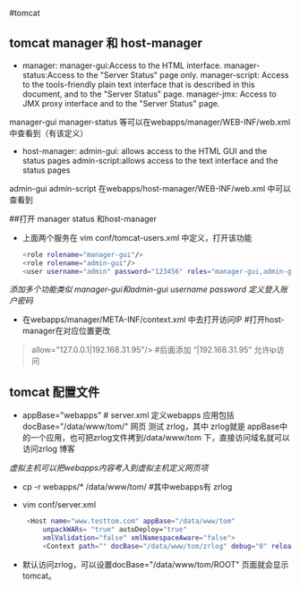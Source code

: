 #tomcat

## tomcat manager 和 host-manager

* manager: 
  manager-gui:Access to the HTML interface.
  manager-status:Access to the "Server Status" page only.
  manager-script: Access to the tools-friendly plain text interface that is described in this document, 
                  and to the "Server Status" page.
  manager-jmx: Access to JMX proxy interface and to the "Server Status" page.

manager-gui manager-status 等可以在webapps/manager/WEB-INF/web.xml中查看到（有该定义）

* host-manager: 
  admin-gui: allows access to the HTML GUI and the status pages
  admin-script:allows access to the text interface and the status pages

admin-gui admin-script 在webapps/host-manager/WEB-INF/web.xml 中可以查看到

##打开 manager status 和host-manager

* 上面两个服务在 vim conf/tomcat-users.xml 中定义，打开该功能

    ```bash
    <role rolename="manager-gui"/>
    <role rolename="admin-gui"/>
    <user username="admin" password="123456" roles="manager-gui,admin-gui"/>
    ```

*添加多个功能类似 manager-gui和admin-gui*
*username password 定义登入账户密码*

* 在webapps/manager/META-INF/context.xml 中去打开访问IP #打开host-manager在对应位置更改
> allow="127\.0\.0\.1|192\.168\.31\.95"/> #后面添加 “|192\.168\.31\.95” 允许ip访问

## tomcat 配置文件

* appBase="webapps" # server.xml 定义webapps
 应用包括 docBase="/data/www/tom/" 网页 
测试 zrlog，其中 zrlog就是 appBase中的一个应用，也可把zrlog文件拷到/data/www/tom 下，直接访问域名就可以访问zrlog 博客

*虚拟主机可以把webapps内容考入到虚拟主机定义网页项*

* cp -r webapps/* /data/www/tom/ #其中webapps有 zrlog
* vim conf/server.xml
    
    ```BASH
     <Host name="www.testtom.com" appBase="/data/www/tom"
         unpackWARs= "true" autoDeploy="true"
         xmlValidation="false" xmlNamespaceAware="false">
         <Context path="" docBase="/data/www/tom/zrlog" debug="0" reloadable="true" crossContext="true"/>

    ```

* 默认访问zrlog，可以设置docBase="/data/www/tom/ROOT" 页面就会显示 tomcat。
